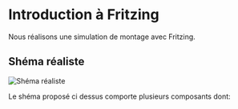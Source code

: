 # Introduction à Fritzing

Nous réalisons une simulation de montage avec Fritzing. 

## Shéma réaliste
![Shéma réaliste](sketch.png)

Le shéma proposé ci dessus comporte plusieurs composants dont:
